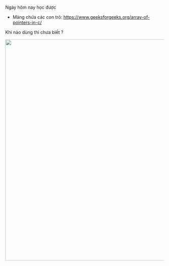 Ngày hôm nay học được
- Mảng chứa các con trỏ: https://www.geeksforgeeks.org/array-of-pointers-in-c/

Khi nào dùng thì chưa biết ?

<p align="center">
    <img src="./Images/1.png" width="700px" alt="">
</p>

